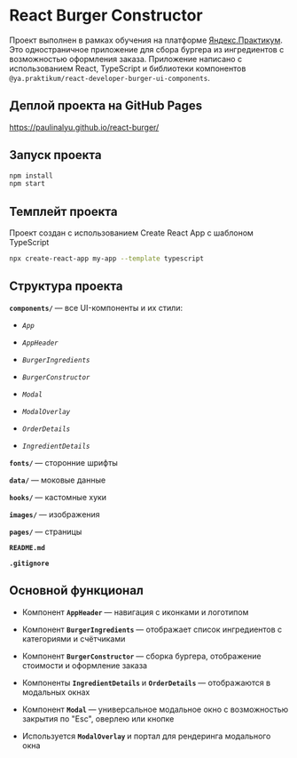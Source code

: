 # React Burger Constructor

Проект выполнен в рамках обучения на платформе [Яндекс.Практикум](https://praktikum.yandex.ru/). Это одностраничное приложение для сбора бургера из ингредиентов с возможностью оформления заказа. Приложение написано с использованием React, TypeScript и библиотеки компонентов `@ya.praktikum/react-developer-burger-ui-components`.

## Деплой проекта на GitHub Pages

https://paulinalyu.github.io/react-burger/

## Запуск проекта

```bash
npm install
npm start
```

## Темплейт проекта

Проект создан с использованием Create React App с шаблоном TypeScript

```bash
npx create-react-app my-app --template typescript
```

## Структура проекта

<b> `components/` </b> — все UI-компоненты и их стили:

- <i> `App` </i>

- <i> `AppHeader` </i>

- <i> `BurgerIngredients` </i>

- <i> `BurgerConstructor` </i>

- <i> `Modal` </i>

- <i> `ModalOverlay` </i>

- <i> `OrderDetails` </i>

- <i> `IngredientDetails` </i>

<b> `fonts/` </b> — сторонние шрифты

<b> `data/` </b> — моковые данные

<b> `hooks/` </b> — кастомные хуки

<b> `images/` </b> — изображения

<b> `pages/` </b> — страницы

<b> `README.md` </b>

<b> `.gitignore` </b>

## Основной функционал

- Компонент <b> `AppHeader` </b> — навигация с иконками и логотипом

- Компонент <b> `BurgerIngredients` </b> — отображает список ингредиентов с категориями и счётчиками

- Компонент <b> `BurgerConstructor` </b> — сборка бургера, отображение стоимости и оформление заказа

- Компоненты <b> `IngredientDetails` </b> и <b> `OrderDetails` </b> — отображаются в модальных окнах

- Компонент <b> `Modal` </b> — универсальное модальное окно с возможностью закрытия по "Esc", оверлею или кнопке

- Используется <b> `ModalOverlay` </b> и портал для рендеринга модального окна
